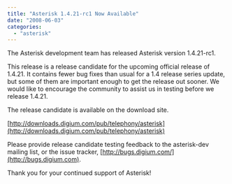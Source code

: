 ```yaml
---
title: "Asterisk 1.4.21-rc1 Now Available"
date: "2008-06-03"
categories: 
  - "asterisk"
---
```


The Asterisk development team has released Asterisk version 1.4.21-rc1.

This release is a release candidate for the upcoming official release of 1.4.21. It contains fewer bug fixes than usual for a 1.4 release series update, but some of them are important enough to get the release out sooner. We would like to encourage the community to assist us in testing before we release 1.4.21.

The release candidate is available on the download site.

[http://downloads.digium.com/pub/telephony/asterisk](http://downloads.digium.com/pub/telephony/asterisk)

Please provide release candidate testing feedback to the asterisk-dev mailing list, or the issue tracker, [http://bugs.digium.com/](http://bugs.digium.com).

Thank you for your continued support of Asterisk!
